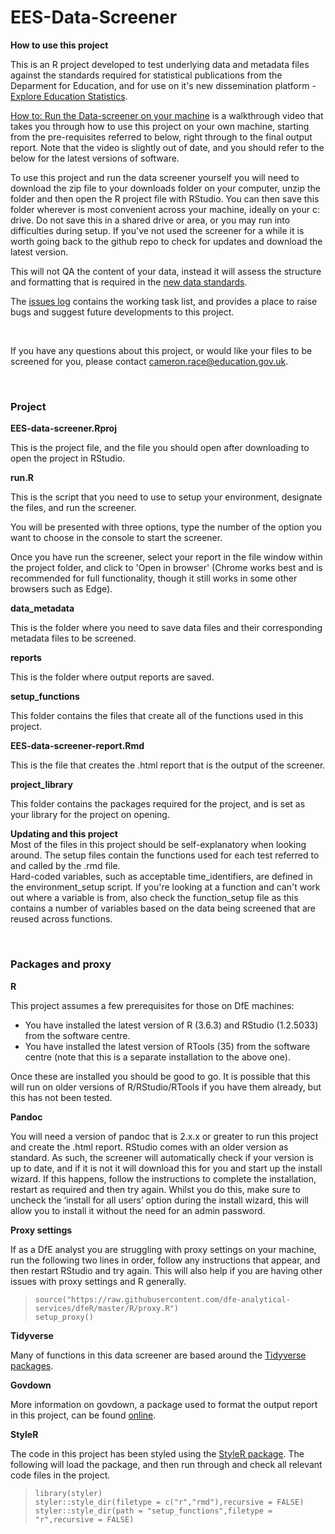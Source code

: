 # **EES-Data-Screener**
**How to use this project** <br>

This is an R project developed to test underlying data and metadata files against the standards required for statistical publications from the Deparment for Education, and for use on it's new dissemination platform - [Explore Education Statistics](https://gss.civilservice.gov.uk/blog/how-we-listened-to-our-users-to-improve-our-education-statistics/). 

[How to: Run the Data-screener on your machine](https://www.youtube.com/watch?v=D60UU5r_TrM&feature=youtu.be) is a walkthrough video that takes you through how to use this project on your own machine, starting from the pre-requisites referred to below, right through to the final output report. Note that the video is slightly out of date, and you should refer to the below for the latest versions of software.

To use this project and run the data screener yourself you will need to download the zip file to your downloads folder on your computer, unzip the folder and then open the R project file with RStudio. You can then save this folder wherever is most convenient across your machine, ideally on your c: drive. Do not save this in a shared drive or area, or you may run into difficulties during setup. If you've not used the screener for a while it is worth going back to the github repo to check for updates and download the latest version.

This will not QA the content of your data, instead it will assess the structure and formatting that is required in the [new data standards](https://teams.microsoft.com/l/channel/19%3A1bdf09280fd94df09f0d42e19cb251fb%40thread.skype/tab%3A%3A638782f8-c3cf-423f-b63c-2e5709c64b9b?groupId=679b2376-8c8c-4062-a1c9-0744ce5ac88f&tenantId=fad277c9-c60a-4da1-b5f3-b3b8b34a82f9). 

The [issues log](https://github.com/lauraselby/data-screener/issues) contains the working task list, and provides a place to raise bugs and suggest future developments to this project.

<br>

If you have any questions about this project, or would like your files to be screened for you, please contact cameron.race@education.gov.uk.

<br>

### **Project**
**EES-data-screener.Rproj** <br>

This is the project file, and the file you should open after downloading to open the project in RStudio.

**run.R** <br>

This is the script that you need to use to setup your environment, designate the files, and run the screener.<br>

You will be presented with three options, type the number of the option you want to choose in the console to start the screener.<br>

Once you have run the screener, select your report in the file window within the project folder, and click to 'Open in browser' (Chrome works best and is recommended for full functionality, though it still works in some other browsers such as Edge).

**data_metadata** <br>

This is the folder where you need to save data files and their corresponding metadata files to be screened.

**reports** <br>

This is the folder where output reports are saved.

**setup_functions** <br>

This folder contains the files that create all of the functions used in this project.

**EES-data-screener-report.Rmd** <br>

This is the file that creates the .html report that is the output of the screener.

**project_library** <br>

This folder contains the packages required for the project, and is set as your library for the project on opening.

**Updating and this project** <br>
Most of the files in this project should be self-explanatory when looking around. The setup files contain the functions used for each test referred to and called by the .rmd file. 
<br>
Hard-coded variables, such as acceptable time_identifiers, are defined in the environment_setup script. If you're looking at a function and can't work out where a variable is from, also check the function_setup file as this contains a number of variables based on the data being screened that are reused across functions.


<br>

### **Packages and proxy**
**R** <br>

This project assumes a few prerequisites for those on DfE machines:
- You have installed the latest version of R (3.6.3) and RStudio (1.2.5033) from the software centre.
- You have installed the latest version of RTools (35) from the software centre (note that this is a separate installation to the above one).

Once these are installed you should be good to go. It is possible that this will run on older versions of R/RStudio/RTools if you have them already, but this has not been tested.

**Pandoc** <br>

You will need a version of pandoc that is 2.x.x or greater to run this project and create the .html report. RStudio comes with an older version as standard. As such, the screener will automatically check if your version is up to date, and if it is not it will download this for you and start up the install wizard. If this happens, follow the instructions to complete the installation, restart as required and then try again. Whilst you do this, make sure to uncheck the ‘install for all users’ option during the install wizard, this will allow you to install it without the need for an admin password.

**Proxy settings** <br>

If as a DfE analyst you are struggling with proxy settings on your machine, run the following two lines in order, follow any instructions that appear, and then restart RStudio and try again. This will also help if you are having other issues with proxy settings and R generally.

>`source("https://raw.githubusercontent.com/dfe-analytical-services/dfeR/master/R/proxy.R")` <br>
>`setup_proxy()`

**Tidyverse** <br>

Many of functions in this data screener are based around the [Tidyverse packages](https://www.tidyverse.org/).

**Govdown** <br>

More information on govdown, a package used to format the output report in this project, can be found [online](https://ukgovdatascience.github.io/govdown/).

**StyleR** <br>

The code in this project has been styled using the [StyleR package](https://styler.r-lib.org/).
The following will load the package, and then run through and check all relevant code files in the project.

>`library(styler)` <br>
>`styler::style_dir(filetype = c("r","rmd"),recursive = FALSE)` <br>
>`styler::style_dir(path = "setup_functions",filetype = "r",recursive = FALSE)`
